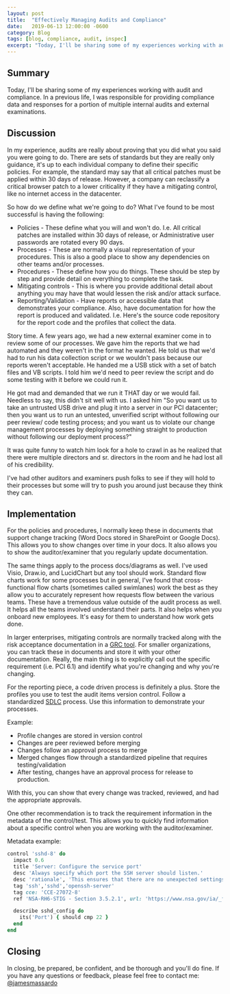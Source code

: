 ```yaml
---
layout: post
title:  "Effectively Managing Audits and Compliance"
date:   2019-06-13 12:00:00 -0600
category: Blog
tags: [blog, compliance, audit, inspec]
excerpt: "Today, I'll be sharing some of my experiences working with audit and compliance. In a previous life, I was responsible for providing compliance data and responses for a portion of multiple internal audits and external examinations."
---
```

## Summary

Today, I'll be sharing some of my experiences working with audit and compliance. In a previous life, I was responsible for providing compliance data and responses for a portion of multiple internal audits and external examinations.

## Discussion

In my experience, audits are really about proving that you did what you said you were going to do. There are sets of standards but they are really only guidance, it's up to each individual company to define their specific policies. For example, the standard may say that all critical patches must be applied within 30 days of release. However, a company can reclassify a critical browser patch to a lower criticality if they have a mitigating control, like no internet access in the datacenter.

So how do we define what we're going to do? What I've found to be most successful is having the following:

* Policies - These define what you will and won't do. I.e. All critical patches are installed within 30 days of release, or Administrative user passwords are rotated every 90 days.
* Processes - These are normally a visual representation of your procedures. This is also a good place to show any dependencies on other teams and/or processes.
* Procedures - These define how you do things. These should be step by step and provide detail on everything to complete the task.
* Mitigating controls - This is where you provide additional detail about anything you may have that would lessen the risk and/or attack surface.
* Reporting/Validation - Have reports or accessible data that demonstrates your compliance. Also, have documentation for how the report is produced and validated. I.e. Here's the source code repository for the report code and the profiles that collect the data.

Story time. A few years ago, we had a new external examiner come in to review some of our processes. We gave him the reports that we had automated and they weren't in the format he wanted. He told us that we'd had to run his data collection script or we wouldn't pass because our reports weren't acceptable. He handed me a USB stick with a set of batch files and VB scripts. I told him we'd need to peer review the script and do some testing with it before we could run it.

He got mad and demanded that we run it THAT day or we would fail. Needless to say, this didn't sit well with us. I asked him "So you want us to take an untrusted USB drive and plug it into a server in our PCI datacenter; then you want us to run an untested, unverified script without following our peer review/ code testing process; and you want us to violate our change management processes by deploying something straight to production without following our deployment process?"

It was quite funny to watch him look for a hole to crawl in as he realized that there were multiple directors and sr. directors in the room and he had lost all of his credibility.

I've had other auditors and examiners push folks to see if they will hold to their processes but some will try to push you around just because they think they can.

## Implementation

For the policies and procedures, I normally keep these in documents that support change tracking (Word Docs stored in SharePoint or Google Docs). This allows you to show changes over time in your docs. It also allows you to show the auditor/examiner that you regularly update documentation.

The same things apply to the process docs/diagrams as well. I've used Visio, Draw.io, and LucidChart but any tool should work. Standard flow charts work for some processes but in general, I've found that cross-functional flow charts (sometimes called swimlanes) work the best as they allow you to accurately represent how requests flow between the various teams. These have a tremendous value outside of the audit process as well. It helps all the teams involved understand their parts. It also helps when you onboard new employees. It's easy for them to understand how work gets done.

In larger enterprises, mitigating controls are normally tracked along with the risk acceptance documentation in a [GRC tool](https://en.wikipedia.org/wiki/Governance,_risk_management,_and_compliance). For smaller organizations, you can track these in documents and store it with your other documentation. Really, the main thing is to explicitly call out the specific requirement (i.e. PCI 6.1) and identify what you're changing and why you're changing.

For the reporting piece, a code driven process is definitely a plus. Store the profiles you use to test the audit items version control. Follow a standardized [SDLC](https://en.wikipedia.org/wiki/Software_development_process) process. Use this information to demonstrate your processes.

Example:

* Profile changes are stored in version control
* Changes are peer reviewed before merging
* Changes follow an approval process to merge
* Merged changes flow through a standardized pipeline that requires testing/validation
* After testing, changes have an approval process for release to production.

With this, you can show that every change was tracked, reviewed, and had the appropriate approvals.

One other recommendation is to track the requirement information in the metadata of the control/test. This allows you to quickly find information about a specific control when you are working with the auditor/examiner.

Metadata example:

``` ruby
control 'sshd-8' do
  impact 0.6
  title 'Server: Configure the service port'
  desc 'Always specify which port the SSH server should listen.'
  desc 'rationale', 'This ensures that there are no unexpected settings' # Requires Chef InSpec >=2.3.4
  tag 'ssh','sshd','openssh-server'
  tag cce: 'CCE-27072-8'
  ref 'NSA-RH6-STIG - Section 3.5.2.1', url: 'https://www.nsa.gov/ia/_files/os/redhat/rhel5-guide-i731.pdf'

  describe sshd_config do
    its('Port') { should cmp 22 }
  end
end
```

## Closing

In closing, be prepared, be confident, and be thorough and you'll do fine. If you have any questions or feedback, please feel free to contact me: [@jamesmassardo](https://twitter.com/jamesmassardo)
